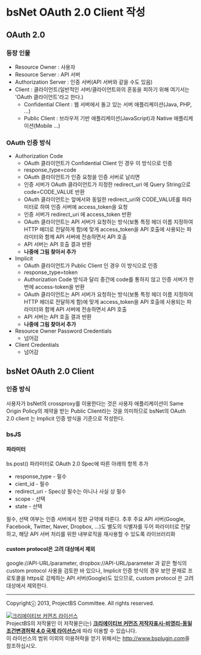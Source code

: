 # bsNet OAuth 2.0 Client 작성

## OAuth 2.0

### 등장 인물

- Resource Owner : 사용자
- Resource Server : API 서버
- Authorization Server : 인증 서버(API 서버와 같을 수도 있음)
- Client : 클라이언트(일반적인 서버/클라이언트와의 혼동을 피하기 위해 여기서는 'OAuth 클라이언트'라고 한다.)
    - Confidential Client : 웹 서버에서 돌고 있는 서버 애플리케이션(Java, PHP, ...)
    - Public Client : 브라우저 기반 애플리케이션(JavaScript)과 Native 애플리케이션(Mobile ...)  

### OAuth 인증 방식

- Authorization Code
	- OAuth 클라이언트가 Confidential Client 인 경우 이 방식으로 인증
	- response_type=code
	- OAuth 클라이언트가 인증 요청을 인증 서버로 날리면
	- 인증 서버가 OAuth 클라이언트가 지정한 redirect_uri 에 Query String으로 code=CODE_VALUE 반환
	- OAuth 클라이언트는 앞에서와 동일한 redirect_uri와 CODE_VALUE를 파라미터로 하여 인증 서버에 access_token을 요청
	- 인증 서버가 redirect_uri 에 access_token 반환
	- OAuth 클라이언트는 API 서버가 요청하는 방식(보통 특정 헤더 이름 지정하여 HTTP 헤더로 전달하게 함)에 맞게 access_token을 API 호출에 사용되는 파라미터와 함께 API 서버에 전송하면서 API 호출
	- API 서버는 API 호출 결과 반환
	- **나중에 그림 찾아서 추가**
- Implicit
	- OAuth 클라이언트가 Public Client 인 경우 이 방식으로 인증
	- response_type=token
	- Authorization Code 방식과 달리 중간에 code를 통하지 않고 인증 서버가 한 번에 access-token을 반환
	- OAuth 클라이언트는 API 서버가 요청하는 방식(보통 특정 헤더 이름 지정하여 HTTP 헤더로 전달하게 함)에 맞게 access_token을 API 호출에 사용되는 파라미터와 함께 API 서버에 전송하면서 API 호출
	- API 서버는 API 호출 결과 반환
	- **나중에 그림 찾아서 추가**
- Resource Owner Password Credentials
	- 넘어감
- Client Credentials
	- 넘어감

## bsNet OAuth 2.0 Client

### 인증 방식

사용자가 bsNet의 crossproxy를 이용한다는 것은 사용자 애플리케이션이 Same Origin Policy의 제약을 받는 Public Client라는 것을 의미하므로 bsNet의 OAuth 2.0 client 는 Implicit 인증 방식을 기준으로 작성한다.

### bsJS

#### 파라미터

bs.post() 파라미터로 OAuth 2.0 Spec에 따른 아래의 항목 추가

- response_type - 필수
- cient_id - 필수
- redirect_uri - Spec상 필수는 아니나 사실 상 필수
- scope - 선택
- state - 선택

필수, 선택 여부는 인증 서버에서 정한 규약에 따른다.
추후 주요 API 서버(Google, Facebook, Twitter, Naver, Dropbox, ...)도 별도의 식별자를 두어 파라미터로 전달하고, 해당 API 서버 처리를 위한 내부로직을 재사용할 수 있도록 라이브러리화

#### custom protocol은 고려 대상에서 제외

google://API-URL/parameter, dropbox://API-URL/parameter 과 같은 형식의 custom protocol 사용을 검토한 바 있으나, Implicit 인증 방식의 경우 보안 문제로 프로토콜을 https로 강제하는 API 서버(Google)도 있으므로, custom protocol 은 고려 대상에서 제외한다. 

----------
Copyrightⓒ 2013, ProjectBS Committee. All rights reserved.

<a rel="license" href="http://creativecommons.org/licenses/by-nc-sa/4.0/" target='_blank'><img alt="크리에이티브 커먼즈 라이선스" style="border-width:0" src="http://i.creativecommons.org/l/by-nc-sa/4.0/88x31.png" /></a><br /><span xmlns:cc="http://creativecommons.org/ns#" property="cc:attributionName">ProjectBS</span>의 저작물인 이 저작물은(는) <a rel="license" href="http://creativecommons.org/licenses/by-nc-sa/4.0/" target='_blank'><b>크리에이티브 커먼즈 저작자표시-비영리-동일조건변경허락 4.0 국제 라이선스</b></a>에 따라 이용할 수 있습니다.<br />이 라이선스의 범위 이외의 이용허락을 얻기 위해서는 <a xmlns:cc="http://creativecommons.org/ns#" href="http://www.bsplugin.com" rel="cc:morePermissions" target='_blank'>http://www.bsplugin.com</a>을 참조하십시오.
